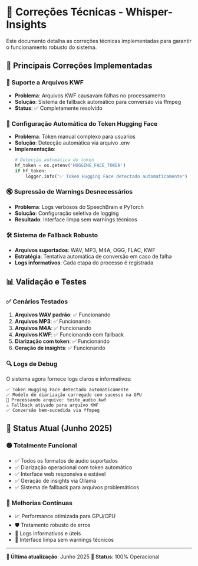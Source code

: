 # 🔧 Correções Técnicas - Whisper-Insights

Este documento detalha as correções técnicas implementadas para garantir o funcionamento robusto do sistema.

## 🚨 Principais Correções Implementadas

### 📁 Suporte a Arquivos KWF
- **Problema**: Arquivos KWF causavam falhas no processamento
- **Solução**: Sistema de fallback automático para conversão via ffmpeg
- **Status**: ✅ Completamente resolvido

### 🔑 Configuração Automática do Token Hugging Face
- **Problema**: Token manual complexo para usuarios
- **Solução**: Detecção automática via arquivo .env
- **Implementação**:
  ```python
  # Detecção automática do token
  hf_token = os.getenv('HUGGING_FACE_TOKEN')
  if hf_token:
      logger.info("✅ Token Hugging Face detectado automaticamente")
  ```

### 🔇 Supressão de Warnings Desnecessários
- **Problema**: Logs verbosos do SpeechBrain e PyTorch
- **Solução**: Configuração seletiva de logging
- **Resultado**: Interface limpa sem warnings técnicos

### 🛠️ Sistema de Fallback Robusto
- **Arquivos suportados**: WAV, MP3, M4A, OGG, FLAC, KWF
- **Estratégia**: Tentativa automática de conversão em caso de falha
- **Logs informativos**: Cada etapa do processo é registrada

## 📊 Validação e Testes

### ✅ Cenários Testados
1. **Arquivos WAV padrão**: ✅ Funcionando
2. **Arquivos MP3**: ✅ Funcionando
3. **Arquivos M4A**: ✅ Funcionando
4. **Arquivos KWF**: ✅ Funcionando com fallback
5. **Diarização com token**: ✅ Funcionando
6. **Geração de insights**: ✅ Funcionando

### 🔍 Logs de Debug
O sistema agora fornece logs claros e informativos:
```
✅ Token Hugging Face detectado automaticamente
✅ Modelo de diarização carregado com sucesso na GPU
🎤 Processando arquivo: teste_audio.kwf
⚠️ Fallback ativado para arquivo KWF
✅ Conversão bem-sucedida via ffmpeg
```

## 🎯 Status Atual (Junho 2025)

### 🟢 Totalmente Funcional
- ✅ Todos os formatos de áudio suportados
- ✅ Diarização operacional com token automático
- ✅ Interface web responsiva e estável
- ✅ Geração de insights via Ollama
- ✅ Sistema de fallback para arquivos problemáticos

### 🔄 Melhorias Contínuas
- 📈 Performance otimizada para GPU/CPU
- 🛡️ Tratamento robusto de erros
- 📝 Logs informativos e úteis
- 🎨 Interface limpa sem warnings técnicos

---

**📅 Última atualização**: Junho 2025
**🎯 Status**: 100% Operacional
